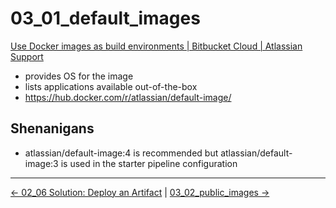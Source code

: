 # 03_01_default_images

[Use Docker images as build environments | Bitbucket Cloud | Atlassian Support](https://support.atlassian.com/bitbucket-cloud/docs/use-docker-images-as-build-environments/)
- provides OS for the image
- lists applications available out-of-the-box
- https://hub.docker.com/r/atlassian/default-image/


## Shenanigans
- atlassian/default-image:4 is recommended but atlassian/default-image:3 is used in the starter pipeline configuration


<!-- FooterStart -->
---
[← 02_06 Solution: Deploy an Artifact](../../ch2_vars_artifacts/02_06_solution/README.md) | [03_02_public_images →](../03_02_public_images/README.md)
<!-- FooterEnd -->
